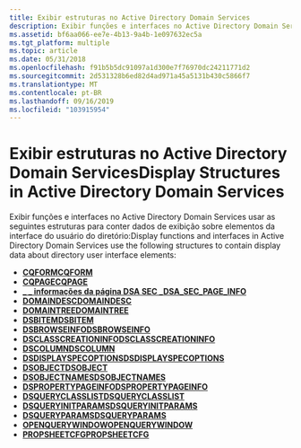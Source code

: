 ```yaml
---
title: Exibir estruturas no Active Directory Domain Services
description: Exibir funções e interfaces no Active Directory Domain Services use as seguintes estruturas para conter dados de exibição sobre elementos da interface do usuário do diretório.
ms.assetid: bf6aa066-ee7e-4b13-9a4b-1e097632ec5a
ms.tgt_platform: multiple
ms.topic: article
ms.date: 05/31/2018
ms.openlocfilehash: f91b5b5dc91097a1d300e7f76970dc24211771d2
ms.sourcegitcommit: 2d531328b6ed82d4ad971a45a5131b430c5866f7
ms.translationtype: MT
ms.contentlocale: pt-BR
ms.lasthandoff: 09/16/2019
ms.locfileid: "103915954"
---
```

# <a name="display-structures-in-active-directory-domain-services"></a><span data-ttu-id="a2796-103">Exibir estruturas no Active Directory Domain Services</span><span class="sxs-lookup"><span data-stu-id="a2796-103">Display Structures in Active Directory Domain Services</span></span>

<span data-ttu-id="a2796-104">Exibir funções e interfaces no Active Directory Domain Services usar as seguintes estruturas para conter dados de exibição sobre elementos da interface do usuário do diretório:</span><span class="sxs-lookup"><span data-stu-id="a2796-104">Display functions and interfaces in Active Directory Domain Services use the following structures to contain display data about directory user interface elements:</span></span>

-   [<span data-ttu-id="a2796-105">**CQFORM**</span><span class="sxs-lookup"><span data-stu-id="a2796-105">**CQFORM**</span></span>](/windows/desktop/api/Cmnquery/ns-cmnquery-cqform)
-   [<span data-ttu-id="a2796-106">**CQPAGE**</span><span class="sxs-lookup"><span data-stu-id="a2796-106">**CQPAGE**</span></span>](/windows/desktop/api/Cmnquery/ns-cmnquery-cqpage)
-   [<span data-ttu-id="a2796-107">**\_ \_ informações da página DSA SEC \_**</span><span class="sxs-lookup"><span data-stu-id="a2796-107">**DSA\_SEC\_PAGE\_INFO**</span></span>](dsa-sec-page-info.md)
-   [<span data-ttu-id="a2796-108">**DOMAINDESC**</span><span class="sxs-lookup"><span data-stu-id="a2796-108">**DOMAINDESC**</span></span>](/windows/desktop/api/Dsclient/ns-dsclient-domaindesc)
-   [<span data-ttu-id="a2796-109">**DOMAINTREE**</span><span class="sxs-lookup"><span data-stu-id="a2796-109">**DOMAINTREE**</span></span>](/windows/desktop/api/Dsclient/ns-dsclient-domain_tree)
-   [<span data-ttu-id="a2796-110">**DSBITEM**</span><span class="sxs-lookup"><span data-stu-id="a2796-110">**DSBITEM**</span></span>](/windows/desktop/api/Dsclient/ns-dsclient-dsbitema)
-   [<span data-ttu-id="a2796-111">**DSBROWSEINFO**</span><span class="sxs-lookup"><span data-stu-id="a2796-111">**DSBROWSEINFO**</span></span>](/windows/desktop/api/Dsclient/ns-dsclient-dsbrowseinfoa)
-   [<span data-ttu-id="a2796-112">**DSCLASSCREATIONINFO**</span><span class="sxs-lookup"><span data-stu-id="a2796-112">**DSCLASSCREATIONINFO**</span></span>](/windows/desktop/api/Dsclient/ns-dsclient-dsclasscreationinfo)
-   [<span data-ttu-id="a2796-113">**DSCOLUMN**</span><span class="sxs-lookup"><span data-stu-id="a2796-113">**DSCOLUMN**</span></span>](/windows/desktop/api/Dsquery/ns-dsquery-dscolumn)
-   [<span data-ttu-id="a2796-114">**DSDISPLAYSPECOPTIONS**</span><span class="sxs-lookup"><span data-stu-id="a2796-114">**DSDISPLAYSPECOPTIONS**</span></span>](/windows/desktop/api/Dsclient/ns-dsclient-dsdisplayspecoptions)
-   [<span data-ttu-id="a2796-115">**DSOBJECT**</span><span class="sxs-lookup"><span data-stu-id="a2796-115">**DSOBJECT**</span></span>](/windows/desktop/api/Dsclient/ns-dsclient-dsobject)
-   [<span data-ttu-id="a2796-116">**DSOBJECTNAMES**</span><span class="sxs-lookup"><span data-stu-id="a2796-116">**DSOBJECTNAMES**</span></span>](/windows/desktop/api/Dsclient/ns-dsclient-dsobjectnames)
-   [<span data-ttu-id="a2796-117">**DSPROPERTYPAGEINFO**</span><span class="sxs-lookup"><span data-stu-id="a2796-117">**DSPROPERTYPAGEINFO**</span></span>](/windows/desktop/api/Dsclient/ns-dsclient-dspropertypageinfo)
-   [<span data-ttu-id="a2796-118">**DSQUERYCLASSLIST**</span><span class="sxs-lookup"><span data-stu-id="a2796-118">**DSQUERYCLASSLIST**</span></span>](/windows/desktop/api/Dsquery/ns-dsquery-dsqueryclasslist)
-   [<span data-ttu-id="a2796-119">**DSQUERYINITPARAMS**</span><span class="sxs-lookup"><span data-stu-id="a2796-119">**DSQUERYINITPARAMS**</span></span>](/windows/desktop/api/Dsquery/ns-dsquery-dsqueryinitparams)
-   [<span data-ttu-id="a2796-120">**DSQUERYPARAMS**</span><span class="sxs-lookup"><span data-stu-id="a2796-120">**DSQUERYPARAMS**</span></span>](/windows/desktop/api/Dsquery/ns-dsquery-dsqueryparams)
-   [<span data-ttu-id="a2796-121">**OPENQUERYWINDOW**</span><span class="sxs-lookup"><span data-stu-id="a2796-121">**OPENQUERYWINDOW**</span></span>](/windows/desktop/api/Cmnquery/ns-cmnquery-openquerywindow)
-   [<span data-ttu-id="a2796-122">**PROPSHEETCFG**</span><span class="sxs-lookup"><span data-stu-id="a2796-122">**PROPSHEETCFG**</span></span>](propsheetcfg.md)

 

 




